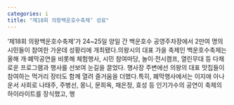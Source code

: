 ```yaml
---
categories: i
title: "제18회 의왕백운호수축제’ 성료"
---
```

‘제18회 의왕백운호수축제’가 24~25일 양일 간 백운호수 공영주차장에서 2만여 명의 시민들이 참여한 가운데 성황리에 개최됐다.의왕시의 대표 가을 축제인 백운호수축제는 올해 개·폐막공연을 비롯해 체험행사, 시민 참여마당, 놀이·전시캠프, 열린무대 등 다채로운 프로그램과 행사를 선보여 눈길을 끌었다. 행사장 주변에선 의왕의 대표 맛집들이 참여하는 먹거리 장터도 함께 열려 즐거움을 더했다.특히, 폐막행사에서는 이지애 아나운서 사회로 나태주, 주병선, 몽니, 문희옥, 채은정, 효성 등 인기가수의 공연이 축제의 하이라이트를 장식했고, 행
